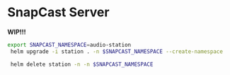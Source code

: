 # SnapCast Server

**WIP!!!**

```sh
export SNAPCAST_NAMESPACE=audio-station
 helm upgrade -i station . -n $SNAPCAST_NAMESPACE --create-namespace 

 helm delete station -n -n $SNAPCAST_NAMESPACE
```